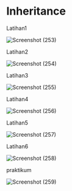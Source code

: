 # Inheritance
Latihan1


![Screenshot (253)](https://user-images.githubusercontent.com/80962625/111907204-d775bb80-8a86-11eb-8195-16e4fd8ccc08.png)


Latihan2

![Screenshot (254)](https://user-images.githubusercontent.com/80962625/111907252-1441b280-8a87-11eb-80b7-731b5dd92b91.png)


Latihan3


![Screenshot (255)](https://user-images.githubusercontent.com/80962625/111907286-350a0800-8a87-11eb-8215-e3e9e9778f0a.png)


Latihan4


![Screenshot (256)](https://user-images.githubusercontent.com/80962625/111907332-6edb0e80-8a87-11eb-8d28-11a96e77fa9d.png)


Latihan5


![Screenshot (257)](https://user-images.githubusercontent.com/80962625/111907359-887c5600-8a87-11eb-9c59-8ab3847a7d5c.png)


Latihan6


![Screenshot (258)](https://user-images.githubusercontent.com/80962625/111907414-c2e5f300-8a87-11eb-9334-69eed36ec0e0.png)


praktikum


![Screenshot (259)](https://user-images.githubusercontent.com/80962625/111907440-df822b00-8a87-11eb-8cf9-35ec562654a6.png)
